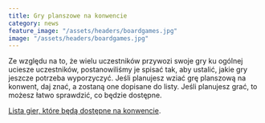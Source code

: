```yaml
---
title: Gry planszowe na konwencie
category: news
feature_image: "/assets/headers/boardgames.jpg"
image: "/assets/headers/boardgames.jpg"
---
```


Ze względu na to, że wielu uczestników przywozi swoje gry ku ogólnej uciesze uczestników, postanowiliśmy je spisać tak, aby ustalić, jakie gry jeszcze potrzeba wyporzyczyć. Jeśli planujesz wziać grę planszową na konwent, daj znać, a zostaną one dopisane do listy. Jeśli planujesz grać, to możesz łatwo sprawdzić, co będzie dostępne.

[Lista gier, które będą dostępne na konwencie](https://docs.google.com/spreadsheets/d/1aBmpiN78etHY2GcY57rYEkbcKRG3rtC9DRAbJlgnpRg/edit?usp=sharing).

